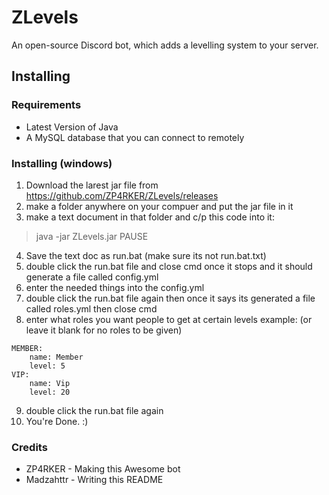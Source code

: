 # ZLevels
An open-source Discord bot, which adds a levelling system to your server.

## Installing

### Requirements
* Latest Version of Java
* A MySQL database that you can connect to remotely

### Installing (windows)
1. Download the larest jar file from https://github.com/ZP4RKER/ZLevels/releases
2. make a folder anywhere on your compuer and put the jar file in it
3. make a text document in that folder and c/p this code into it:
>java -jar ZLevels.jar
PAUSE
4. Save the text doc as run.bat (make sure its not run.bat.txt)
5. double click the run.bat file and close cmd once it stops and it should generate a file called config.yml
6. enter the needed things into the config.yml
7. double click the run.bat file again then once it says its generated a file called roles.yml then close cmd
8. enter what roles you want people to get at certain levels example: (or leave it blank for no roles to be given)
```ymal
MEMBER:
    name: Member
    level: 5
VIP:
    name: Vip
    level: 20
```
9. double click the run.bat file again
10. You're Done. :)

### Credits
* ZP4RKER - Making this Awesome bot
* Madzahttr - Writing this README
